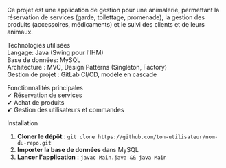 Ce projet est une application de gestion pour une animalerie, permettant la réservation de services (garde, toilettage, promenade), la gestion des produits (accessoires, médicaments) et le suivi des clients et de leurs animaux.

Technologies utilisées  
 Langage: Java (Swing pour l'IHM)  
 Base de données: MySQL  
 Architecture : MVC, Design Patterns (Singleton, Factory)  
 Gestion de projet : GitLab CI/CD, modèle en cascade  

 Fonctionnalités principales  
✔ Réservation de services  
✔ Achat de produits  
✔ Gestion des utilisateurs et commandes  

Installation  
1. **Cloner le dépôt** : `git clone https://github.com/ton-utilisateur/nom-du-repo.git`  
2. **Importer la base de données** dans MySQL  
3. **Lancer l'application** : `javac Main.java && java Main`
